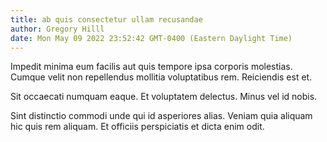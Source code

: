 ```yaml
---
title: ab quis consectetur ullam recusandae
author: Gregory Hilll
date: Mon May 09 2022 23:52:42 GMT-0400 (Eastern Daylight Time)
---
```

Impedit minima eum facilis aut quis tempore ipsa corporis molestias. Cumque velit non repellendus mollitia voluptatibus rem. Reiciendis est et.

 Sit occaecati numquam eaque. Et voluptatem delectus. Minus vel id nobis.

 Sint distinctio commodi unde qui id asperiores alias. Veniam quia aliquam hic quis rem aliquam. Et officiis perspiciatis et dicta enim odit.